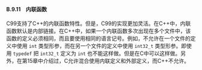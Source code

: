 #### B.9.11　内联函数

C99支持了C++的内联函数特性。但是，C99的实现更加灵活。在C++中，内联函数默认是内部链接。在C++中，如果一个内联函数多次出现在多个文件中，该函数的定义必须相同，而且要使用相同的语言记号。例如，不允许在一个文件的定义中使用 `int` 类型形参，而在另一个文件的定义中使用 `int32_t` 类型形参。即使用 `typedef` 把 `int32_t` 定义为 `int` 也不能这样做。但是在C中可以这样做。另外，在第15章中介绍过，C允许混合使用内联定义和外部定义，而C++不允许。

